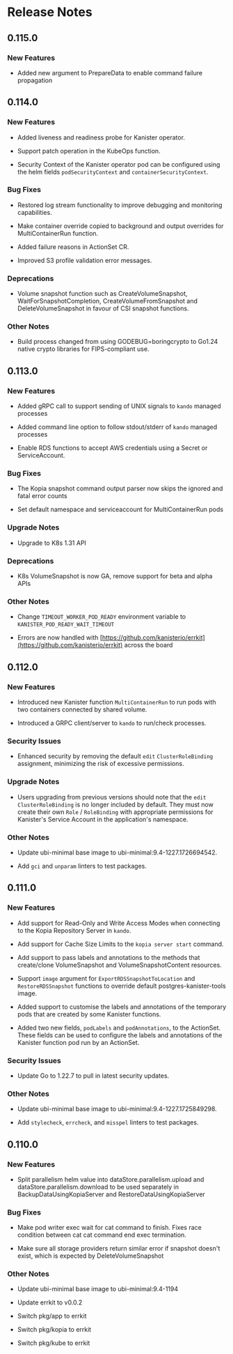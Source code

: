 # Release Notes

## 0.115.0

### New Features

<!-- releasenotes/notes/prepare_data_fail-2740d1b81db18a85.yaml @ b'8f2b83a7f5d612e41f47a38513d8d1febbb5b3e6' -->
* Added new argument to PrepareData to enable command failure propagation

## 0.114.0

### New Features

<!-- releasenotes/notes/release-0fde4f9-adding-liveness-readiness-probe-kanister-operator.yaml @ b'86f4a2a6deed2527c1535822d9acf6ad683848f8' -->
* Added liveness and readiness probe for Kanister operator.

<!-- releasenotes/notes/release-1c2fda5-adding-patch-operation-kubeops-function.yaml @ b'86f4a2a6deed2527c1535822d9acf6ad683848f8' -->
* Support patch operation in the KubeOps function.

<!-- releasenotes/notes/release-f398e80-adding-security-context-pod-container-kanister-operator.yaml @ b'86f4a2a6deed2527c1535822d9acf6ad683848f8' -->
* Security Context of the Kanister operator pod can be configured using the helm fields `podSecurityContext` and `containerSecurityContext`.

### Bug Fixes

<!-- releasenotes/notes/release-01e6c0f-restore-log-stream.yaml @ b'86f4a2a6deed2527c1535822d9acf6ad683848f8' -->
* Restored log stream functionality to improve debugging and monitoring capabilities.

<!-- releasenotes/notes/release-1b7dce3-fix-copy-container-override-multicontainerrun.yaml @ b'86f4a2a6deed2527c1535822d9acf6ad683848f8' -->
* Make container override copied to background and output overrides for MultiContainerRun function.

<!-- releasenotes/notes/release-618246c-adding-failure-reasons-actionset-cr.yaml @ b'86f4a2a6deed2527c1535822d9acf6ad683848f8' -->
* Added failure reasons in ActionSet CR.

<!-- releasenotes/notes/release-77ffaf0-updated-s3-profile-validation-documentation.yaml @ b'86f4a2a6deed2527c1535822d9acf6ad683848f8' -->
* Improved S3 profile validation error messages.

### Deprecations

<!-- releasenotes/notes/deprecate-volume-snapshot-9fdf5b18604bd734.yaml @ b'86f4a2a6deed2527c1535822d9acf6ad683848f8' -->
* Volume snapshot function such as CreateVolumeSnapshot, WaitForSnapshotCompletion, CreateVolumeFromSnapshot and DeleteVolumeSnapshot in favour of CSI snapshot functions.

### Other Notes

<!-- releasenotes/notes/deprecate-boringcrypto-3bf65cde59c99ce6.yaml @ b'86f4a2a6deed2527c1535822d9acf6ad683848f8' -->
* Build process changed from using GODEBUG=boringcrypto to Go1.24 native crypto libraries for FIPS-compliant use.

## 0.113.0

### New Features

<!-- releasenotes/notes/pre-release-0.113.0-591b9333c935aae6.yaml @ b'63c73f551aea7696a6dcaa77b628c24a9a53ea2b' -->
* Added gRPC call to support sending of UNIX signals to `kando` managed processes

<!-- releasenotes/notes/pre-release-0.113.0-591b9333c935aae6.yaml @ b'63c73f551aea7696a6dcaa77b628c24a9a53ea2b' -->
* Added command line option to follow stdout/stderr of `kando` managed processes

<!-- releasenotes/notes/rds-credentials-1fa9817a21a2d80a.yaml @ b'c4534cdbb7167c6f854c4d7915dd22483f9486f9' -->
* Enable RDS functions to accept AWS credentials using a Secret or ServiceAccount.

### Bug Fixes

<!-- releasenotes/notes/pre-release-0.113.0-591b9333c935aae6.yaml @ b'63c73f551aea7696a6dcaa77b628c24a9a53ea2b' -->
* The Kopia snapshot command output parser now skips the ignored and fatal error counts

<!-- releasenotes/notes/pre-release-0.113.0-591b9333c935aae6.yaml @ b'63c73f551aea7696a6dcaa77b628c24a9a53ea2b' -->
* Set default namespace and serviceaccount for MultiContainerRun pods

### Upgrade Notes

<!-- releasenotes/notes/pre-release-0.113.0-591b9333c935aae6.yaml @ b'63c73f551aea7696a6dcaa77b628c24a9a53ea2b' -->
* Upgrade to K8s 1.31 API

### Deprecations

<!-- releasenotes/notes/pre-release-0.113.0-591b9333c935aae6.yaml @ b'63c73f551aea7696a6dcaa77b628c24a9a53ea2b' -->
* K8s VolumeSnapshot is now GA, remove support for beta and alpha APIs

### Other Notes

<!-- releasenotes/notes/pre-release-0.113.0-591b9333c935aae6.yaml @ b'63c73f551aea7696a6dcaa77b628c24a9a53ea2b' -->
* Change `TIMEOUT_WORKER_POD_READY` environment variable to `KANISTER_POD_READY_WAIT_TIMEOUT`

<!-- releasenotes/notes/pre-release-0.113.0-591b9333c935aae6.yaml @ b'63c73f551aea7696a6dcaa77b628c24a9a53ea2b' -->
* Errors are now handled with [https://github.com/kanisterio/errkit](https://github.com/kanisterio/errkit) across the board

## 0.112.0

### New Features

<!-- releasenotes/notes/multi-container-run-function-d488516c0f3b22c6.yaml @ b'a72741deb67462a80a93856794d8a5c4425bb7c1' -->
* Introduced new Kanister function `MultiContainerRun` to run pods with two containers connected by shared volume.

<!-- releasenotes/notes/pre-release-0.112.0-78fed87c3f58d801.yaml @ b'a72741deb67462a80a93856794d8a5c4425bb7c1' -->
* Introduced a GRPC client/server to `kando` to run/check processes.

### Security Issues

<!-- releasenotes/notes/limit-rbac-kanister-operator-3c933af021b8d48a.yaml @ b'a72741deb67462a80a93856794d8a5c4425bb7c1' -->
* Enhanced security by removing the default `edit` `ClusterRoleBinding` assignment, minimizing the risk of excessive permissions.

### Upgrade Notes

<!-- releasenotes/notes/limit-rbac-kanister-operator-3c933af021b8d48a.yaml @ b'a72741deb67462a80a93856794d8a5c4425bb7c1' -->
* Users upgrading from previous versions should note that the `edit` `ClusterRoleBinding` is no longer included by default. They must now create their own `Role` / `RoleBinding` with appropriate permissions for Kanister's Service Account in the application's namespace.

### Other Notes

<!-- releasenotes/notes/pre-release-0.112.0-78fed87c3f58d801.yaml @ b'a72741deb67462a80a93856794d8a5c4425bb7c1' -->
* Update ubi-minimal base image to ubi-minimal:9.4-1227.1726694542.

<!-- releasenotes/notes/pre-release-0.112.0-78fed87c3f58d801.yaml @ b'a72741deb67462a80a93856794d8a5c4425bb7c1' -->
* Add `gci` and `unparam` linters to test packages.

## 0.111.0

### New Features

<!-- releasenotes/notes/pre-release-0.111.0-478149ddf5d56f80.yaml @ b'd207c416a800fdff15f570275f1e3dfe0ede4ffe' -->
* Add support for Read-Only and Write Access Modes when connecting to the Kopia Repository Server in `kando`.

<!-- releasenotes/notes/pre-release-0.111.0-478149ddf5d56f80.yaml @ b'd207c416a800fdff15f570275f1e3dfe0ede4ffe' -->
* Add support for Cache Size Limits to the `kopia server start` command.

<!-- releasenotes/notes/pre-release-0.111.0-478149ddf5d56f80.yaml @ b'd207c416a800fdff15f570275f1e3dfe0ede4ffe' -->
* Add support to pass labels and annotations to the methods that create/clone VolumeSnapshot and VolumeSnapshotContent resources.

<!-- releasenotes/notes/pre-release-0.111.0-478149ddf5d56f80.yaml @ b'd207c416a800fdff15f570275f1e3dfe0ede4ffe' -->
* Support `image` argument for `ExportRDSSnapshotToLocation` and `RestoreRDSSnapshot` functions to override default postgres-kanister-tools image.

<!-- releasenotes/notes/pre-release-0.111.0-478149ddf5d56f80.yaml @ b'd207c416a800fdff15f570275f1e3dfe0ede4ffe' -->
* Added support to customise the labels and annotations of the temporary pods that are created by some Kanister functions.

<!-- releasenotes/notes/pre-release-0.111.0-478149ddf5d56f80.yaml @ b'd207c416a800fdff15f570275f1e3dfe0ede4ffe' -->
* Added two new fields, `podLabels` and `podAnnotations`, to the ActionSet. These fields can be used to configure the labels and annotations of the Kanister function pod run by an ActionSet.

### Security Issues

<!-- releasenotes/notes/pre-release-0.111.0-478149ddf5d56f80.yaml @ b'd207c416a800fdff15f570275f1e3dfe0ede4ffe' -->
* Update Go to 1.22.7 to pull in latest security updates.

### Other Notes

<!-- releasenotes/notes/pre-release-0.111.0-478149ddf5d56f80.yaml @ b'd207c416a800fdff15f570275f1e3dfe0ede4ffe' -->
* Update ubi-minimal base image to ubi-minimal:9.4-1227.1725849298.

<!-- releasenotes/notes/pre-release-0.111.0-478149ddf5d56f80.yaml @ b'd207c416a800fdff15f570275f1e3dfe0ede4ffe' -->
* Add `stylecheck`, `errcheck`, and `misspel` linters to test packages.

## 0.110.0

### New Features

<!-- releasenotes/notes/pre-release-0.110.0-a47623540224894a.yaml @ b'fffef729e348ce0cf8bba3646303460d5e37fe16' -->
* Split parallelism helm value into dataStore.parallelism.upload and dataStore.parallelism.download to be used separately in BackupDataUsingKopiaServer and RestoreDataUsingKopiaServer

### Bug Fixes

<!-- releasenotes/notes/pre-release-0.110.0-a47623540224894a.yaml @ b'fffef729e348ce0cf8bba3646303460d5e37fe16' -->
* Make pod writer exec wait for cat command to finish. Fixes race condition between cat cat command end exec termination.

<!-- releasenotes/notes/pre-release-0.110.0-a47623540224894a.yaml @ b'fffef729e348ce0cf8bba3646303460d5e37fe16' -->
* Make sure all storage providers return similar error if snapshot doesn't exist, which is expected by DeleteVolumeSnapshot

### Other Notes

<!-- releasenotes/notes/pre-release-0.110.0-a47623540224894a.yaml @ b'fffef729e348ce0cf8bba3646303460d5e37fe16' -->
* Update ubi-minimal base image to ubi-minimal:9.4-1194

<!-- releasenotes/notes/pre-release-0.110.0-a47623540224894a.yaml @ b'fffef729e348ce0cf8bba3646303460d5e37fe16' -->
* Update errkit to v0.0.2

<!-- releasenotes/notes/pre-release-0.110.0-a47623540224894a.yaml @ b'fffef729e348ce0cf8bba3646303460d5e37fe16' -->
* Switch pkg/app to errkit

<!-- releasenotes/notes/pre-release-0.110.0-a47623540224894a.yaml @ b'fffef729e348ce0cf8bba3646303460d5e37fe16' -->
* Switch pkg/kopia to errkit

<!-- releasenotes/notes/pre-release-0.110.0-a47623540224894a.yaml @ b'fffef729e348ce0cf8bba3646303460d5e37fe16' -->
* Switch pkg/kube to errkit
